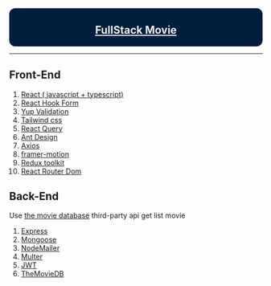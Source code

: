 <div style=
  " width: 100%;
    background:  #001d3d;
    padding: 2px 0; 
    text-align: center; 
    font-weight: bold; 
    border-radius: 12px
  ">
  <h2
    style=
    " color: #f1f1f1;
      text-decoration:  underline;  
    ">
      FullStack Movie
    </h2>
</div>

<hr>

<div>
  <div>
    <h2>Front-End</h2>
    <div>
      <ol>
        <li>
          <a href="https://react.dev/" target="_blank" >React ( javascript + typescript)</a>
        </li>
        <li>
          <a href="https://react-hook-form.com/docs" target="_blank" >React Hook Form</a>
        </li>
        <li>
          <a href="https://github.com/jquense/yup" target="_blank" >Yup Validation</a>
        </li>
        <li>
          <a href="https://tailwindcss.com/" target="_blank" >Tailwind css</a>
        </li>
        <li>
          <a href="https://tanstack.com/query/v3/" target="_blank" >React Query</a>
        </li>
        <li>
          <a href="https://ant.design/" target="_blank" >Ant Design</a>
        </li>
        <li>
          <a href="https://axios-http.com/vi/docs/intro" target="_blank" >Axios</a>
        </li>
        <li>
          <a href="https://www.framer.com/motion/" target="_blank" >framer-motion</a>
        </li>
        <li>
          <a href="https://redux-toolkit.js.org/" target="_blank" >Redux toolkit</a>
        </li>
        <li>
          <a href='https://reactrouter.com/en/main' target="_blank" >React Router Dom</a>
        </li>
      </ol> 
   </div>
  </div>
  <div>
    <h2>Back-End</h2>
    <div>
      <p>Use  <a href="https://developer.themoviedb.org/" target="_blank" s> the movie database</a>  
          third-party api get list movie</p>
    </div>
    <div>
      <ol>
        <li>
          <a href="https://expressjs.com/" target="_blank" >Express</a>
        </li>
        <li>
          <a href="https://www.mongodb.com/" target="_blank" >Mongoose</a>
        </li>
        <li>
          <a href="https://nodemailer.com/about/" target="_blank" >NodeMailer</a>
        </li>
        <li>
          <a href="https://github.com/expressjs/multer#readme" target="_blank" >Multer</a>
        </li>
        <li>
          <a href="https://jwt.io/" target="_blank" >JWT</a>
        </li>
        <li>
          <a target="_blank" href="https://developer.themoviedb.org/">TheMovieDB</a>
        </li>
      </ol>
    </div>
  </div>
</div>
